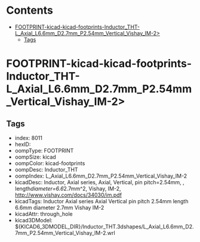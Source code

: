 



Contents
========

* [FOOTPRINT-kicad-kicad-footprints-Inductor_THT-L_Axial_L6.6mm_D2.7mm_P2.54mm_Vertical_Vishay_IM-2>](#footprint-kicad-kicad-footprints-inductor_tht-l_axial_l66mm_d27mm_p254mm_vertical_vishay_im-2)
	* [Tags](#tags)

# FOOTPRINT-kicad-kicad-footprints-Inductor_THT-L_Axial_L6.6mm_D2.7mm_P2.54mm_Vertical_Vishay_IM-2>

## Tags

- index: 8011
- hexID: 
- oompType: FOOTPRINT
- oompSize: kicad
- oompColor: kicad-footprints
- oompDesc: Inductor_THT
- oompIndex: L_Axial_L6.6mm_D2.7mm_P2.54mm_Vertical_Vishay_IM-2
- kicadDesc: Inductor, Axial series, Axial, Vertical, pin pitch=2.54mm, , length*diameter=6.6*2.7mm^2, Vishay, IM-2, http://www.vishay.com/docs/34030/im.pdf
- kicadTags: Inductor Axial series Axial Vertical pin pitch 2.54mm  length 6.6mm diameter 2.7mm Vishay IM-2
- kicadAttr: through_hole
- kicad3DModel: ${KICAD6_3DMODEL_DIR}/Inductor_THT.3dshapes/L_Axial_L6.6mm_D2.7mm_P2.54mm_Vertical_Vishay_IM-2.wrl

